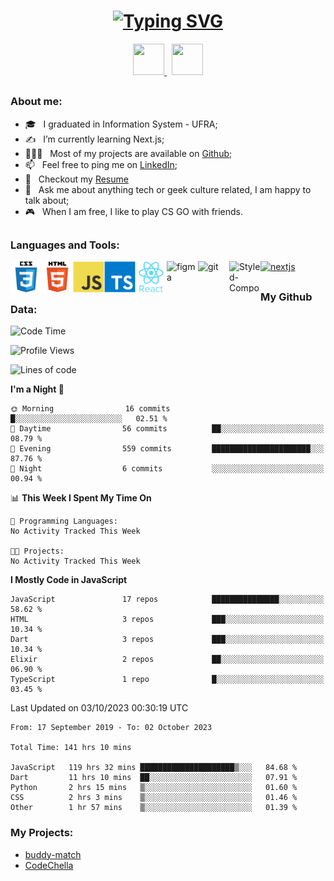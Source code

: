 <!-- Header typing -->
<h1 align="center">
<a href="https://git.io/typing-svg"><img src="https://readme-typing-svg.demolab.com?font=Unbounded+&size=28&duration=3500&color=F7973A&center=true&vCenter=true&multiline=true&repeat=false&width=435&height=120&lines=Hi+There+%F0%9F%91%8B;I'm+Rafael+Henrique.;Nice+to+meet+you!" alt="Typing SVG" /></a>
</h1>
<!-- Social media and Contact  -->
<div align="center">
<a href = "mailto:rhpessoa29@gmail.com"><img  width="50" height="50" src="https://user-images.githubusercontent.com/42783697/214699405-1f3318d6-28e6-47e7-99d4-0da08c43d526.png" target="_blank">
</a>
&nbsp;
<a href="https://www.linkedin.com/in/rhpessoa" target="_blank"><img  width="50" height="50" src="https://user-images.githubusercontent.com/42783697/214698902-69cc6bfc-1060-47dd-bbba-5796b9256fdb.png" target="_blank"></a> 
</div>
</a>


## <!-- About me -->

### About me:

- :mortar_board: &nbsp; I graduated in Information System - UFRA; 
- :writing_hand: &nbsp; I’m currently learning Next.js; 
- 👨🏻‍💻 &nbsp; Most of my projects are available on [Github](https://github.com/rhpessoa?tab=repositories);
- 📫 &nbsp; Feel free to ping me on [LinkedIn](https://www.linkedin.com/in/rhpessoa/);
- 📝 &nbsp; Checkout my [Resume](https://github.com/rhpessoa/rhpessoa/files/11943472/Curriculo.Rafael.Henrique.-.Desenvolvedor.Front-end.pdf)
- 💬 &nbsp; Ask me about anything tech or geek culture related, I am happy to talk about;
- :video_game: &nbsp; When I am free, I like to play CS GO with friends.


## <!-- Languages and Tools -->

### Languages and Tools: 
<p align="left">
<a href="https://www.w3schools.com/css/" target="_blank" rel="noreferrer">
<img align="left" src="https://raw.githubusercontent.com/devicons/devicon/master/icons/css3/css3-original-wordmark.svg" alt="css3" width="50" height="50"/>
</a>
<a href="https://www.w3.org/html/" target="_blank" rel="noreferrer"> <img  align="left" src="https://raw.githubusercontent.com/devicons/devicon/master/icons/html5/html5-original-wordmark.svg" alt="html5" width="50" height="50"/>
</a>
<a href="https://developer.mozilla.org/en-US/docs/Web/JavaScript" target="_blank" rel="noreferrer"> <img align="left" src="https://raw.githubusercontent.com/devicons/devicon/master/icons/javascript/javascript-original.svg" alt="javascript" width="50" height="50"/>
</a>
<a href="https://www.typescriptlang.org/" target="_blank" rel="noreferrer"> <img  align="left" src="https://raw.githubusercontent.com/devicons/devicon/master/icons/typescript/typescript-original.svg" alt="typescript" width="50" height="50"/> 
</a>
<a href="https://reactjs.org/" target="_blank" rel="noreferrer"> <img align="left" src="https://raw.githubusercontent.com/devicons/devicon/master/icons/react/react-original-wordmark.svg" alt="react" width="50" height="50"/>
</a>
<a href="https://nextjs.org/" target="_blank" rel="noreferrer"> <img src="https://user-images.githubusercontent.com/42783697/214694586-dcf53f4d-2975-4522-b3c3-bca277db1695.png" alt="nextjs" width="50" height="50"/> 
</a> 
<a href="https://www.figma.com/" target="_blank" rel="noreferrer"> <img align="left" src="https://www.vectorlogo.zone/logos/figma/figma-icon.svg" alt="figma" width="50" height="50"/>
</a>
<a href="https://git-scm.com/" target="_blank" rel="noreferrer"> <img align="left" src="https://www.vectorlogo.zone/logos/git-scm/git-scm-icon.svg" alt="git" width="50" height="50"/>
</a>
<a href="https://styled-components.com/" target="_blank" rel="noreferrer"> <img align="left" src="https://user-images.githubusercontent.com/42783697/214711180-51e29433-171a-4079-9ac2-b80122beba2a.png" alt="Styled-Components" width="50" height="50"/>


</a>
</p>

##

<!-- Status -->
### My Github Data:
<!--START_SECTION:waka-->
![Code Time](http://img.shields.io/badge/Code%20Time-141%20hrs%2010%20mins-blue)

![Profile Views](http://img.shields.io/badge/Profile%20Views-0-blue)

![Lines of code](https://img.shields.io/badge/From%20Hello%20World%20I%27ve%20Written-59.1%20thousand%20lines%20of%20code-blue)

**I'm a Night 🦉** 

```text
🌞 Morning                16 commits          █░░░░░░░░░░░░░░░░░░░░░░░░   02.51 % 
🌆 Daytime                56 commits          ██░░░░░░░░░░░░░░░░░░░░░░░   08.79 % 
🌃 Evening                559 commits         ██████████████████████░░░   87.76 % 
🌙 Night                  6 commits           ░░░░░░░░░░░░░░░░░░░░░░░░░   00.94 % 
```


📊 **This Week I Spent My Time On** 

```text
💬 Programming Languages: 
No Activity Tracked This Week

🐱‍💻 Projects: 
No Activity Tracked This Week
```

**I Mostly Code in JavaScript** 

```text
JavaScript               17 repos            ███████████████░░░░░░░░░░   58.62 % 
HTML                     3 repos             ███░░░░░░░░░░░░░░░░░░░░░░   10.34 % 
Dart                     3 repos             ███░░░░░░░░░░░░░░░░░░░░░░   10.34 % 
Elixir                   2 repos             ██░░░░░░░░░░░░░░░░░░░░░░░   06.90 % 
TypeScript               1 repo              █░░░░░░░░░░░░░░░░░░░░░░░░   03.45 % 
```




 Last Updated on 03/10/2023 00:30:19 UTC
<!--END_SECTION:waka-->
<!--START_SECTION:waka-simple-->

```text
From: 17 September 2019 - To: 02 October 2023

Total Time: 141 hrs 10 mins

JavaScript   119 hrs 32 mins █████████████████████▒░░░   84.68 %
Dart         11 hrs 10 mins  ██░░░░░░░░░░░░░░░░░░░░░░░   07.91 %
Python       2 hrs 15 mins   ▒░░░░░░░░░░░░░░░░░░░░░░░░   01.60 %
CSS          2 hrs 3 mins    ▒░░░░░░░░░░░░░░░░░░░░░░░░   01.46 %
Other        1 hr 57 mins    ▒░░░░░░░░░░░░░░░░░░░░░░░░   01.39 %
```

<!--END_SECTION:waka-simple-->

###  My Projects:

- [buddy-match](https://github.com/rhpessoa/buddy-match)
- [CodeChella](https://github.com/rhpessoa/CodeChella)
